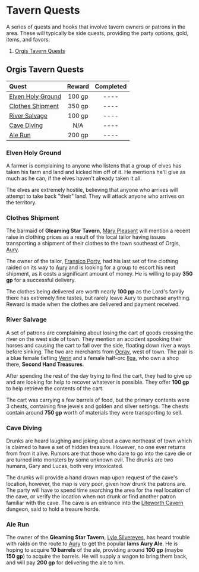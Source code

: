 # Tavern Quests

A series of quests and hooks that involve tavern owners or patrons in the area.
These will typically be side quests, providing the party options, gold, items,
and favors.

1. [Orgis Tavern Quests](#orgis-tavern-quests)


## Orgis Tavern Quests

| Quest | Reward | Completed |
|:----- |:------:|:---------:|
| [Elven Holy Ground](#elven-holy-ground) | 100 gp | ---- |
| [Clothes Shipment](#clothes-shipment) | 350 gp | ---- |
| [River Salvage](#river-salvage) | 100 gp | ---- |
| [Cave Diving](#cave-diving) | N/A | ---- |
| [Ale Run](#ale-run) | 200 gp | ---- |


### Elven Holy Ground

A farmer is complaining to anyone who listens that a group of elves has taken
his farm and land and kicked him off of it. He mentions he'll give as much as
he can, if the elves haven't already taken it all.

The elves are extremely hostile, believing that anyone who arrives will attempt
to take back "their" land. They will attack anyone who arrives on the territory.


### Clothes Shipment

The barmaid of **Gleaming Star Tavern**, [Mary Pleasant](../cities/orgis.md#mary-pleasant) 
will mention a recent raise in clothing prices as a result of the local tailor
having issues transporting a shipment of their clothes to the town southeast
of Orgis, [Aury](../cities/aury.md).

The owner of the tailor, [Fransico Porty](../cities/orgis.md#fransico-porty),
had his last set of fine clothing raided on its way to [Aury](../cities/aury.md)
and is looking for a group to escort his next shipment, as it costs a significant
amount of money. He is willing to pay **350 gp** for a successful delivery.

The clothes being delivered are worth nearly **100 pp** as the Lord's family
there has extremely fine tastes, but rarely leave Aury to purchase anything.
Reward is made when the clothes are delivered and payment received.


### River Salvage

A set of patrons are complaining about losing the cart of goods crossing the
river on the west side of town. They mention an accident spooking their horses
and causing the cart to fall over the side, floating down river a ways before
sinking. The two are merchants from [Ocray](../cities/ocray.md), west of town.
The pair is a blue female tiefling [Verin](../cities/ocray.md#verin) and a
female half-orc [Ilga](../cities/ocray.md#ilga), who own a shop there,
**Second Hand Treasures**.

After spending the rest of the day trying to find the cart, they had to give
up and are looking for help to recover whatever is possible. They offer
**100 gp** to help retrieve the contents of the cart.

The cart was carrying a few barrels of food, but the primary contents were
3 chests, containing fine jewels and golden and silver settings. The chests
contain around **750 gp** worth of materials they were transporting to sell.


### Cave Diving

Drunks are heard laughing and joking about a cave northeast of town which is
claimed to have a set of hidden treasure. However, no one ever returns from
from it alive. Rumors are that those who dare to go into the cave die or are
turned into monsters by some unknown evil. The drunks are two humans, Gary
and Lucas, both very intoxicated.

The drunks will provide a hand drawn map upon request of the cave's location,
however, the map is very poor, given how drunk the patrons are. The party will
have to spend time searching the area for the real location of the cave, or verify
the location when not drunk or find another patron familiar with the cave.
The cave is an entrance into the [Liteworth Cavern](../dungeons/liteworth_cavern.md)
dungeon, said to hold a treaure horde.


### Ale Run

The owner of the **Gleaming Star Tavern**, [Lyle Silvereyes](../cities/orgis.md#lyle-silvereyes),
has heard trouble with raids on the route to [Aury](../cities/aury.md) to get the
popular **Iams Aury Ale**. He is hoping to acquire **10 barrels** of the ale,
providing around **100 gp** (maybe **150 gp**) to acquire the barrels. He will
supply a wagon to bring them back, and will pay **200 gp** for delivering the
ale to him.
